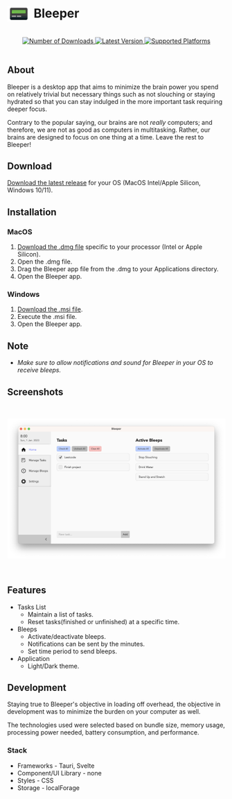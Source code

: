 <h1 style="display: flex">
  <img src=".github/bleeper-logo.png"  style="width: 53px; margin-right: 8px" />
  Bleeper
</h1>
<br/>

<div align="center">
  <!-- shields -->
  <!-- downloads -->
  <a href="https://github.com/Kakamotobi/bleeper/releases">
    <img src="https://img.shields.io/github/downloads/Kakamotobi/bleeper/total.svg?style=flat" alt="Number of Downloads"/>
  </a>
  <!-- version -->
  <a href="https://github.com/Kakamotobi/bleeper/releases">
    <img src="https://img.shields.io/github/release-pre/Kakamotobi/bleeper.svg?style=flat" alt="Latest Version"/>
  </a>
  <!-- platform -->
  <a href="https://github.com/Kakamotobi/bleeper">
    <img src="https://img.shields.io/badge/platform-macos%20%7C%20windows-lightgrey" alt="Supported Platforms"/>
  </a>
</div>
<br/>

## About

Bleeper is a desktop app that aims to minimize the brain power you spend on relatively trivial but necessary things such as not slouching or staying hydrated so that you can stay indulged in the more important task requiring deeper focus.

Contrary to the popular saying, our brains are not _really_ computers; and therefore, we are not as good as computers in multitasking. Rather, our brains are designed to focus on one thing at a time. Leave the rest to Bleeper!

## Download

[Download the latest release](https://github.com/Kakamotobi/bleeper/releases) for your OS (MacOS Intel/Apple Silicon, Windows 10/11).

## Installation

### MacOS

1. [Download the .dmg file](https://github.com/Kakamotobi/bleeper/releases) specific to your processor (Intel or Apple Silicon).
2. Open the .dmg file.
3. Drag the Bleeper app file from the .dmg to your Applications directory.
4. Open the Bleeper app.

### Windows

1. [Download the .msi file](https://github.com/Kakamotobi/bleeper/releases).
2. Execute the .msi file.
3. Open the Bleeper app.

## Note
- *Make sure to allow notifications and sound for Bleeper in your OS to receive bleeps.*

## Screenshots

<div style="width: 100%; display: flex; align-items:center; overflow-x: scroll;">
  <img src=".github/01-home.png" width="600px" />
  <img src=".github/02-tasks.png" width="600px" />
  <img src=".github/03-bleeps.png" width="600px" />
  <img src=".github/04-settings.png" width="600px" />
  <img src=".github/05-dark.png" width="310px" />
  <img src=".github/06-notification.png" width="310px" />
</div>

## Features

- Tasks List
  - Maintain a list of tasks.
  - Reset tasks(finished or unfinished) at a specific time.
- Bleeps
  - Activate/deactivate bleeps.
  - Notifications can be sent by the minutes.
  - Set time period to send bleeps.
- Application
  - Light/Dark theme.

## Development

Staying true to Bleeper's objective in loading off overhead, the objective in development was to minimize the burden on your computer as well.

The technologies used were selected based on bundle size, memory usage, processing power needed, battery consumption, and performance.

### Stack

- Frameworks - Tauri, Svelte
- Component/UI Library - none
- Styles - CSS
- Storage - localForage
